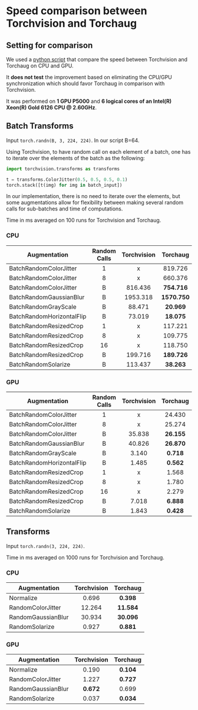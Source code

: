 # Speed comparison between Torchvision and Torchaug

## Setting for comparison

We used a [python script](../speed_script.py) that compare the speed between Torchvision and Torchaug on CPU and GPU.

It **does not test** the improvement based on eliminating the CPU/GPU synchronization which should favor Torchaug in comparison with Torchvision.

It was performed on **1 GPU P5000** and **6 logical cores of an Intel(R) Xeon(R) Gold 6126 CPU @ 2.60GHz**.

## Batch Transforms

Input `torch.randn(B, 3, 224, 224)`. In our script B=64.

Using Torchvision, to have random call on each element of a batch, one has to iterate over the elements of the batch as the following:
```python
import torchvision.transforms as transforms

t = transforms.ColorJitter(0.5, 0.5, 0.5, 0.1)
torch.stack([t(img) for img in batch_input])
```
In our implementation, there is no need to iterate over the elements, but some augmentations allow for flexibility between making several random calls for sub-batches and time of computations.


Time in ms averaged on 100 runs for Torchvision and Torchaug.
### CPU

| Augmentation              | Random Calls | Torchvision | Torchaug     |
| ------------------------- | :----------: | :---------: | :------:     |
| BatchRandomColorJitter    | 1            | x           | 819.726      |
| BatchRandomColorJitter    | 8            | x           | 660.376      |
| BatchRandomColorJitter    | B            | 816.436     | **754.716**  |
| BatchRandomGaussianBlur   | B            | 1953.318    | **1570.750** |
| BatchRandomGrayScale      | B            | 88.471      | **20.969**   |
| BatchRandomHorizontalFlip | B            | 73.019      | **18.075**   |
| BatchRandomResizedCrop    | 1            | x           | 117.221      |
| BatchRandomResizedCrop    | 8            | x           | 109.775      |
| BatchRandomResizedCrop    | 16           | x           | 118.750      |
| BatchRandomResizedCrop    | B            | 199.716     | **189.726**  |
| BatchRandomSolarize       | B            | 113.437     | **38.263**   |

### GPU

| Augmentation              | Random Calls | Torchvision | Torchaug   |
| ------------------------- | :----------: | :---------: | :------:   |
| BatchRandomColorJitter    | 1            | x           | 24.430     |
| BatchRandomColorJitter    | 8            | x           | 25.274     |
| BatchRandomColorJitter    | B            | 35.838      | **26.155** |
| BatchRandomGaussianBlur   | B            | 40.826      | **26.870** |
| BatchRandomGrayScale      | B            | 3.140       | **0.718**  |
| BatchRandomHorizontalFlip | B            | 1.485       | **0.562**  |
| BatchRandomResizedCrop    | 1            | x           | 1.568      |
| BatchRandomResizedCrop    | 8            | x           | 1.780      |
| BatchRandomResizedCrop    | 16           | x           | 2.279      |
| BatchRandomResizedCrop    | B            | 7.018       | **6.888**  |
| BatchRandomSolarize       | B            | 1.843       | **0.428**  |

## Transforms

Input `torch.randn(3, 224, 224)`.

Time in ms averaged on 1000 runs for Torchvision and Torchaug.

### CPU
| Augmentation       | Torchvision | Torchaug   |
| ------------------ | :---------: | :------:   |
| Normalize          | 0.696       | **0.398**  |
| RandomColorJitter  | 12.264      | **11.584** |
| RandomGaussianBlur | 30.934      | **30.096** |
| RandomSolarize     | 0.927       | **0.881**  |

### GPU

| Augmentation       | Torchvision | Torchaug  |
| ------------------ | :---------: | :------:  |
| Normalize          | 0.190       | **0.104** |
| RandomColorJitter  | 1.227       | **0.727** |
| RandomGaussianBlur | **0.672**   | 0.699     |
| RandomSolarize     | 0.037       | **0.034** |

